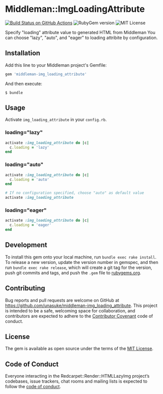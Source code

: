 # Middleman::ImgLoadingAttribute
[![Build Status on GitHub Actions](https://github.com/unasuke/middleman-img_loading_attribute/workflows/test/badge.svg)](https://github.com/unasuke/redcarpet-render-html_lazy_img/actions)
![RubyGem version](https://badgen.net/rubygems/v/middleman-img_loading_attribute)
![MIT License](https://badgen.net/github/license/unasuke/middleman-img_loading_attribute)

Specify "loading" attribute value to generated HTML from Middleman
You can choose "lazy", "auto", and "eager" to loading attribite by configuration.

## Installation
Add this line to your Middleman project's Gemfile:

```ruby
gem 'middleman-img_loading_attribute'
```

And then execute:

```shell
$ bundle
```

## Usage
Activate `img_loading_attribute` in your `config.rb`.

### loading="lazy"
```ruby
activate :img_loading_attribute do |c|
  c.loading = 'lazy'
end
```

### loading="auto"
```ruby
activate :img_loading_attribute do |c|
  c.loading = 'auto'
end

# If no configuration specified, choose "auto" as default value
activate :img_loading_attribute
```

### loading="eager"
```ruby
activate :img_loading_attribute do |c|
  c.loading = 'eager'
end
```

## Development


To install this gem onto your local machine, run `bundle exec rake install`. To release a new version, update the version number in gemspec, and then run `bundle exec rake release`, which will create a git tag for the version, push git commits and tags, and push the `.gem` file to [rubygems.org](https://rubygems.org).

## Contributing

Bug reports and pull requests are welcome on GitHub at https://github.com/unasuke/middleman-img_loading_attribute. This project is intended to be a safe, welcoming space for collaboration, and contributors are expected to adhere to the [Contributor Covenant](http://contributor-covenant.org) code of conduct.

## License

The gem is available as open source under the terms of the [MIT License](https://opensource.org/licenses/MIT).

## Code of Conduct

Everyone interacting in the Redcarpet::Render::HTMLLazyImg project’s codebases, issue trackers, chat rooms and mailing lists is expected to follow the [code of conduct](https://github.com/unasuke/middleman-img_loading_attribute/blob/master/CODE_OF_CONDUCT.md).
